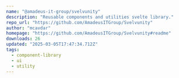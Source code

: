 ```yaml
---
name: "@amadeus-it-group/svelvunity"
description: "Reusable components and utilities svelte library."
repo_url: "https://github.com/AmadeusITGroup/Svelvunity"
author: "mcavdar"
homepage: "https://github.com/AmadeusITGroup/Svelvunity#readme"
downloads: 26
updated: "2025-03-05T17:47:34.712Z"
tags: 
  - component-library
  - ui
  - utility
---
```

